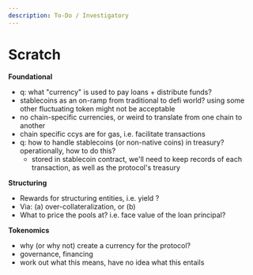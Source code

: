 ```yaml
---
description: To-Do / Investigatory
---
```


# Scratch

**Foundational**

* q: what "currency" is used to pay loans + distribute funds?
* stablecoins as an on-ramp from traditional to defi world?   using some other fluctuating token might not be acceptable
* no chain-specific currencies, or weird to translate from one chain to another
* chain specific ccys are for gas, i.e. facilitate transactions
* q: how to handle stablecoins (or non-native coins) in treasury?  operationally, how to do this?
  * stored in stablecoin contract, we'll need to keep records of each transaction, as well as the protocol's treasury

**Structuring**

* Rewards for structuring entities, i.e. yield ? &#x20;
* Via: (a) over-collateralization, or (b)&#x20;
* What to price the pools at?  i.e. face value of the loan principal? &#x20;

**Tokenomics**

* why (or why not) create a currency for the protocol?
* governance, financing
* work out what this means, have no idea what this entails



